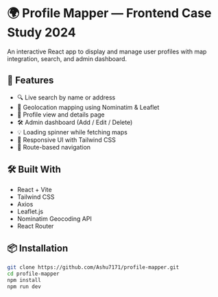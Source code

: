 # 🌍 Profile Mapper — Frontend Case Study 2024

An interactive React app to display and manage user profiles with map integration, search, and admin dashboard.

## 🚀 Features
- 🔍 Live search by name or address
- 📍 Geolocation mapping using Nominatim & Leaflet
- 🧑 Profile view and details page
- 🛠 Admin dashboard (Add / Edit / Delete)
- 💡 Loading spinner while fetching maps
- 💅 Responsive UI with Tailwind CSS
- 🔁 Route-based navigation

## 🛠 Built With
- React + Vite
- Tailwind CSS
- Axios
- Leaflet.js
- Nominatim Geocoding API
- React Router

## 📦 Installation
```bash
git clone https://github.com/Ashu7171/profile-mapper.git
cd profile-mapper
npm install
npm run dev
